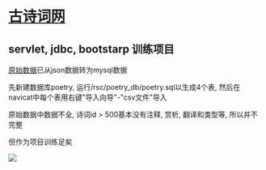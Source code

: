 # <a href="http://47.107.99.185:8080/poetry/index">古诗词网</a>
<h2> servlet, jdbc, bootstarp 训练项目</h2>
<p><a href="https://gitee.com/luocj/poems-db">原始数据</a>已从json数据转为mysql数据</p>
<p>先新建数据库poetry, 运行/rsc/poetry_db/poetry.sql以生成4个表, 然后在navicat中每个表用右键"导入向导"-"csv文件"导入</p>
<p>原始数据中数据不全, 诗词id > 500基本没有注释, 赏析, 翻译和类型等, 所以并不完整</p>
<p>但作为项目训练足矣</p>
<img src="https://images.gitee.com/uploads/images/2021/1117/214621_1942ff97_9290652.png"/>